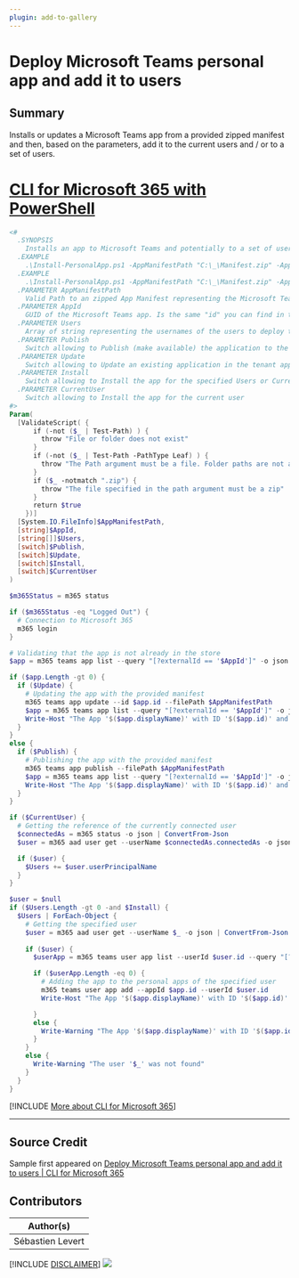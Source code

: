 ```yaml
---
plugin: add-to-gallery
---
```


# Deploy Microsoft Teams personal app and add it to users

## Summary

Installs or updates a Microsoft Teams app from a provided zipped manifest and then, based on the parameters, add it to the current users and / or to a set of users.
 
# [CLI for Microsoft 365 with PowerShell](#tab/cli-m365-ps)
```powershell
<#
  .SYNOPSIS
    Installs an app to Microsoft Teams and potentially to a set of users
  .EXAMPLE
    .\Install-PersonalApp.ps1 -AppManifestPath "C:\_\Manifest.zip" -AppId "2dbace6f-3f3b-4779-9e3f-bb4d27c403fe" -Publish -Install -CurrentUser
  .EXAMPLE
    .\Install-PersonalApp.ps1 -AppManifestPath "C:\_\Manifest.zip" -AppId "2dbace6f-3f3b-4779-9e3f-bb4d27c403fe" -Publish -Update -Install -Users @("user1@contoso.com", "user2@contoso.com")
  .PARAMETER AppManifestPath
    Valid Path to an zipped App Manifest representing the Microsoft Teams app
  .PARAMETER AppId
    GUID of the Microsoft Teams app. Is the same "id" you can find in the manifest.json from your Microsoft Teams app.
  .PARAMETER Users
    Array of string representing the usernames of the users to deploy the Microsoft Teams app to.
  .PARAMETER Publish
    Switch allowing to Publish (make available) the application to the tenant app catalog
  .PARAMETER Update
    Switch allowing to Update an existing application in the tenant app catalog
  .PARAMETER Install
    Switch allowing to Install the app for the specified Users or Current User
  .PARAMETER CurrentUser
    Switch allowing to Install the app for the current user
#>
Param(
  [ValidateScript( {
      if (-not ($_ | Test-Path) ) {
        throw "File or folder does not exist"
      }
      if (-not ($_ | Test-Path -PathType Leaf) ) {
        throw "The Path argument must be a file. Folder paths are not allowed."
      }
      if ($_ -notmatch ".zip") {
        throw "The file specified in the path argument must be a zip"
      }
      return $true
    })]
  [System.IO.FileInfo]$AppManifestPath,
  [string]$AppId,
  [string[]]$Users,
  [switch]$Publish,
  [switch]$Update,
  [switch]$Install,
  [switch]$CurrentUser
)

$m365Status = m365 status

if ($m365Status -eq "Logged Out") {
  # Connection to Microsoft 365
  m365 login
}

# Validating that the app is not already in the store
$app = m365 teams app list --query "[?externalId == '$AppId']" -o json | ConvertFrom-Json

if ($app.Length -gt 0) {
  if ($Update) {
    # Updating the app with the provided manifest
    m365 teams app update --id $app.id --filePath $AppManifestPath
    $app = m365 teams app list --query "[?externalId == '$AppId']" -o json | ConvertFrom-Json
    Write-Host "The App '$($app.displayName)' with ID '$($app.id)' and ExternalID '$($app.externalId)' was updated."
  }
}
else {
  if ($Publish) {
    # Publishing the app with the provided manifest
    m365 teams app publish --filePath $AppManifestPath
    $app = m365 teams app list --query "[?externalId == '$AppId']" -o json | ConvertFrom-Json
    Write-Host "The App '$($app.displayName)' with ID '$($app.id)' and ExternalID '$($app.externalId)' was published."
  }
}

if ($CurrentUser) {
  # Getting the reference of the currently connected user
  $connectedAs = m365 status -o json | ConvertFrom-Json
  $user = m365 aad user get --userName $connectedAs.connectedAs -o json | ConvertFrom-Json

  if ($user) {
    $Users += $user.userPrincipalName
  }
}  

$user = $null
if ($Users.Length -gt 0 -and $Install) {
  $Users | ForEach-Object {
    # Getting the specified user
    $user = m365 aad user get --userName $_ -o json | ConvertFrom-Json
  
    if ($user) {
      $userApp = m365 teams user app list --userId $user.id --query "[?appId == '$($app.id)']" -o json | ConvertFrom-Json

      if ($userApp.Length -eq 0) {
        # Adding the app to the personal apps of the specified user
        m365 teams user app add --appId $app.id --userId $user.id
        Write-Host "The App '$($app.displayName)' with ID '$($app.id)' was deployed to user '$($user.userPrincipalName)'."

      }
      else {
        Write-Warning "The App '$($app.displayName)' with ID '$($app.id)' is already deployed to user '$($user.userPrincipalName)'."
      }
    }
    else {
      Write-Warning "The user '$_' was not found"
    }
  }
}
```
[!INCLUDE [More about CLI for Microsoft 365](../../docfx/includes/MORE-CLIM365.md)]
***

## Source Credit

Sample first appeared on [Deploy Microsoft Teams personal app and add it to users | CLI for Microsoft 365](https://pnp.github.io/cli-microsoft365/sample-scripts/teams/install-personal-app/)

## Contributors

| Author(s) |
|-----------|
| Sébastien Levert |


[!INCLUDE [DISCLAIMER](../../docfx/includes/DISCLAIMER.md)]
<img src="https://pnptelemetry.azurewebsites.net/script-samples/scripts/teams-install-personal-app" aria-hidden="true" />
